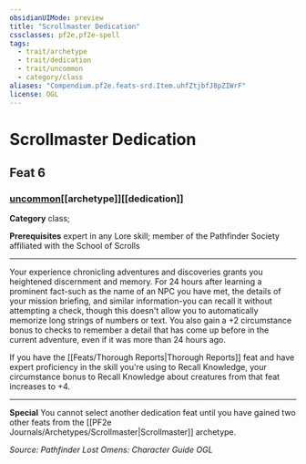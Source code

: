 ```yaml
---
obsidianUIMode: preview
title: "Scrollmaster Dedication"
cssclasses: pf2e,pf2e-spell
tags:
  - trait/archetype
  - trait/dedication
  - trait/uncommon
  - category/class
aliases: "Compendium.pf2e.feats-srd.Item.uhfZtjbfJ8pZIWrF"
license: OGL
---
```

# Scrollmaster Dedication
## Feat 6
### [uncommon](uncommon "Uncommon Rarity Trait")[[archetype]][[dedication]]

**Category** class; 



**Prerequisites** expert in any Lore skill; member of the Pathfinder Society affiliated with the School of Scrolls
* * *
Your experience chronicling adventures and discoveries grants you heightened discernment and memory. For 24 hours after learning a prominent fact-such as the name of an NPC you have met, the details of your mission briefing, and similar information-you can recall it without attempting a check, though this doesn't allow you to automatically memorize long strings of numbers or text. You also gain a +2 circumstance bonus to checks to remember a detail that has come up before in the current adventure, even if it was more than 24 hours ago.

If you have the [[Feats/Thorough Reports|Thorough Reports]] feat and have expert proficiency in the skill you're using to Recall Knowledge, your circumstance bonus to Recall Knowledge about creatures from that feat increases to +4.

* * *

**Special** You cannot select another dedication feat until you have gained two other feats from the [[PF2e Journals/Archetypes/Scrollmaster|Scrollmaster]] archetype.

*Source: Pathfinder Lost Omens: Character Guide*
*OGL*
